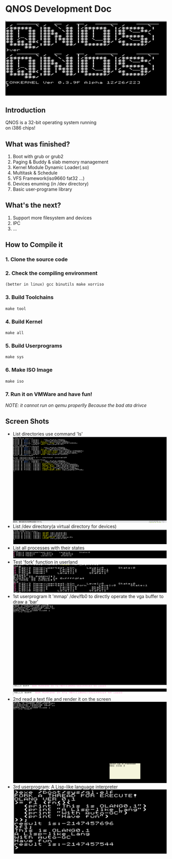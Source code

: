 # QNOS Development Doc
![](./pic/1.png "a")
## **Introduction**
QNOS is a 32-bit operating system running  
on i386 chips!
## **What was finished?**
1. Boot with grub or grub2
2. Paging & Buddy & slab memory management
3. Kernel Module Dynamic Loader(.so)
4. Multitask & Schedule
5. VFS Framework(iso9660 fat32 ...)
6. Devices enuming (in /dev directory)
7. Basic user-programe library
## **What's the next?**
1. Support more filesystem and devices
2. IPC
3. ...
## **How to Compile it**
### 1. Clone the source code
### 2. Check the compiling environment
    (better in linux) gcc binutils make xorriso 
### 3. Build Toolchains
    make tool
### 4. Build Kernel
    make all
### 5. Build Userprograms
    make sys
### 6. Make ISO Image
    make iso
### 7. Run it on VMWare and have fun!
*NOTE: it cannot run on qemu properlly*
*Because the bad ata drivce*
## **Screen Shots**
* List directories use command 'ls'
![](./pic/2.png "")
* List /dev directory(a virtual directory for devices)
![](./pic/3.png "")
* List all processes with their states
![](./pic/4.png "")
* Test 'fork' function in userland
![](./pic/5.png "")
* 1st userprogram It 'mmap' /dev/fb0 to directly operate the vga buffer to draw a 'bar'
![](./pic/6.png "")
![](./pic/7.png "")
* 2nd read a text file and render it on the screen
![](./pic/8.png "")
* 3rd userprogram: A Lisp-like language interpreter
![](./pic/10.png "")